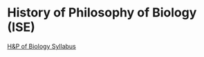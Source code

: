 
# History of Philosophy of Biology (ISE)


[H&P of Biology Syllabus](./HPBiology_Syllabus_2022.pdf)
